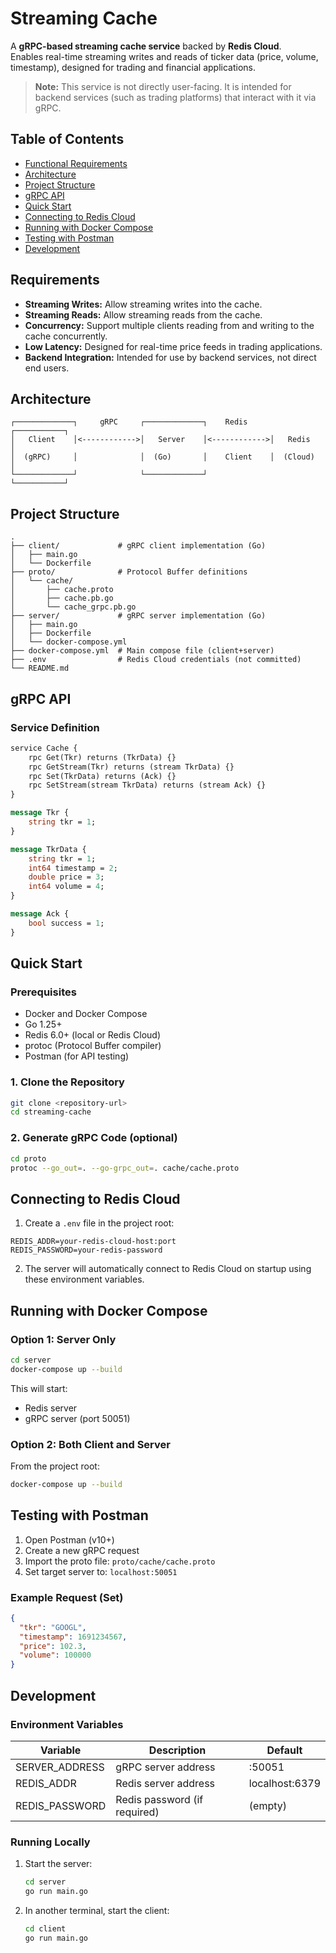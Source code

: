 # Streaming Cache

A **gRPC-based streaming cache service** backed by **Redis Cloud**.  
Enables real-time streaming writes and reads of ticker data (price, volume, timestamp), designed for trading and financial applications.

> **Note:** This service is not directly user-facing. It is intended for backend services (such as trading platforms) that interact with it via gRPC.

## Table of Contents
- [Functional Requirements](#functional-requirements)
- [Architecture](#architecture)
- [Project Structure](#project-structure)
- [gRPC API](#grpc-api)
- [Quick Start](#quick-start)
- [Connecting to Redis Cloud](#connecting-to-redis-cloud)
- [Running with Docker Compose](#running-with-docker-compose)
- [Testing with Postman](#testing-with-postman)
- [Development](#development)

## Requirements

- **Streaming Writes:** Allow streaming writes into the cache.
- **Streaming Reads:** Allow streaming reads from the cache.
- **Concurrency:** Support multiple clients reading from and writing to the cache concurrently.
- **Low Latency:** Designed for real-time price feeds in trading applications.
- **Backend Integration:** Intended for use by backend services, not direct end users.

## Architecture

```
┌─────────────┐     gRPC     ┌─────────────┐    Redis     ┌───────────┐
│   Client    │<------------>│   Server    │<------------>│   Redis   │
│  (gRPC)     │              │  (Go)       │    Client    │  (Cloud)  │
└─────────────┘              └─────────────┘              └───────────┘
```

## Project Structure

```
.
├── client/             # gRPC client implementation (Go)
│   ├── main.go
│   └── Dockerfile
├── proto/              # Protocol Buffer definitions
│   └── cache/
│       ├── cache.proto
│       ├── cache.pb.go
│       └── cache_grpc.pb.go
├── server/             # gRPC server implementation (Go)
│   ├── main.go
│   ├── Dockerfile
│   └── docker-compose.yml
├── docker-compose.yml  # Main compose file (client+server)
├── .env                # Redis Cloud credentials (not committed)
└── README.md
```

## gRPC API

### Service Definition
```protobuf
service Cache {
    rpc Get(Tkr) returns (TkrData) {}
    rpc GetStream(Tkr) returns (stream TkrData) {}
    rpc Set(TkrData) returns (Ack) {}
    rpc SetStream(stream TkrData) returns (stream Ack) {}
}

message Tkr {
    string tkr = 1;
}

message TkrData {
    string tkr = 1;
    int64 timestamp = 2;
    double price = 3;
    int64 volume = 4;
}

message Ack {
    bool success = 1;
}
```

## Quick Start

### Prerequisites
- Docker and Docker Compose
- Go 1.25+
- Redis 6.0+ (local or Redis Cloud)
- protoc (Protocol Buffer compiler)
- Postman (for API testing)

### 1. Clone the Repository
```bash
git clone <repository-url>
cd streaming-cache
```

### 2. Generate gRPC Code (optional)
```bash
cd proto
protoc --go_out=. --go-grpc_out=. cache/cache.proto
```

## Connecting to Redis Cloud

1. Create a `.env` file in the project root:
```env
REDIS_ADDR=your-redis-cloud-host:port
REDIS_PASSWORD=your-redis-password
```

2. The server will automatically connect to Redis Cloud on startup using these environment variables.

## Running with Docker Compose

### Option 1: Server Only
```bash
cd server
docker-compose up --build
```
This will start:
- Redis server
- gRPC server (port 50051)

### Option 2: Both Client and Server
From the project root:
```bash
docker-compose up --build
```

## Testing with Postman

1. Open Postman (v10+)
2. Create a new gRPC request
3. Import the proto file: `proto/cache/cache.proto`
4. Set target server to: `localhost:50051`

### Example Request (Set)
```json
{
  "tkr": "GOOGL",
  "timestamp": 1691234567,
  "price": 102.3,
  "volume": 100000
}
```

## Development

### Environment Variables

| Variable         | Description                   | Default             |
|------------------|------------------------------|---------------------|
| SERVER_ADDRESS   | gRPC server address          | :50051             |
| REDIS_ADDR       | Redis server address         | localhost:6379     |
| REDIS_PASSWORD   | Redis password (if required) | (empty)            |

### Running Locally

1. Start the server:
   ```bash
   cd server
   go run main.go
   ```
2. In another terminal, start the client:
   ```bash
   cd client
   go run main.go
   ```